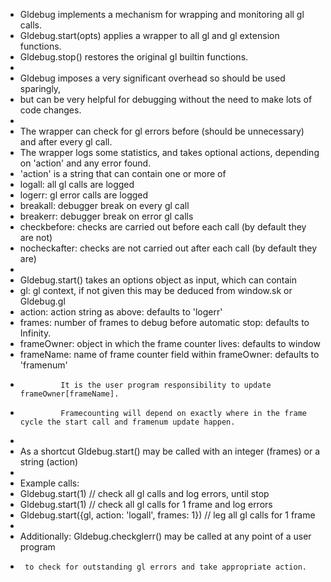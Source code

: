  * Gldebug implements a mechanism for wrapping and monitoring all gl calls.
 * Gldebug.start(opts) applies a wrapper to all gl and gl extension functions.
 * Gldebug.stop() restores the original gl builtin functions.
 *
 * Gldebug imposes a very significant overhead so should be used sparingly,
 * but can be very helpful for debugging without the need to make lots of code changes.
 *
 * The wrapper can check for gl errors before (should be unnecessary) and after every gl call.
 * The wrapper logs some statistics, and takes optional actions, depending on 'action' and any error found.
 * 'action' is a string that can contain one or more of
 *  logall:         all gl calls are logged
 *  logerr:         gl error calls are logged
 *  breakall:       debugger break on every gl call
 *  breakerr:       debugger break on error gl calls
 *  checkbefore:    checks are carried out before each call (by default they are not)
 *  nocheckafter:   checks are not carried out after each call (by default they are)
 *
 * Gldebug.start() takes an options object as input, which can contain
 *  gl:         gl context, if not given this may be deduced from window.sk or Gldebug.gl
 *  action:     action string as above: defaults to 'logerr'
 *  frames:     number of frames to debug before automatic stop: defaults to Infinity.
 *  frameOwner: object in which the frame counter lives: defaults to window
 *  frameName:  name of frame counter field within frameOwner: defaults to 'framenum'
 *              It is the user program responsibility to update frameOwner[frameName].
 *              Framecounting will depend on exactly where in the frame cycle the start call and framenum update happen.
 *
 * As a shortcut Gldebug.start() may be called with an integer (frames) or a string (action)
 *
 * Example calls:
 * Gldebug.start(1)                                     // check all gl calls and log errors, until stop
 * Gldebug.start(1)                                     // check all gl calls for 1 frame and log errors
 * Gldebug.start({gl, action: 'logall', frames: 1})     // leg all gl calls for 1 frame
 *
 * Additionally: Gldebug.checkglerr() may be called at any point of a user program
 *      to check for outstanding gl errors and take appropriate action.
